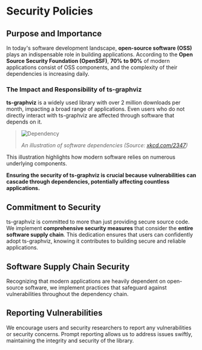# Security Policies

## Purpose and Importance

In today's software development landscape, **open-source software (OSS)** plays an indispensable role in building applications. According to the **Open Source Security Foundation (OpenSSF)**, **70% to 90%** of modern applications consist of OSS components, and the complexity of their dependencies is increasing daily.

### The Impact and Responsibility of ts-graphviz

**ts-graphviz** is a widely used library with over 2 million downloads per month, impacting a broad range of applications. Even users who do not directly interact with ts-graphviz are affected through software that depends on it.

> ![Dependency](https://imgs.xkcd.com/comics/dependency.png)
>
> *An illustration of software dependencies (Source: [xkcd.com/2347](https://xkcd.com/2347/))*

This illustration highlights how modern software relies on numerous underlying components.

**Ensuring the security of ts-graphviz is crucial because vulnerabilities can cascade through dependencies, potentially affecting countless applications.**

## Commitment to Security

ts-graphviz is committed to more than just providing secure source code. We implement **comprehensive security measures** that consider the **entire software supply chain**. This dedication ensures that users can confidently adopt ts-graphviz, knowing it contributes to building secure and reliable applications.

## Software Supply Chain Security

Recognizing that modern applications are heavily dependent on open-source software, we implement practices that safeguard against vulnerabilities throughout the dependency chain.

## Reporting Vulnerabilities

We encourage users and security researchers to report any vulnerabilities or security concerns. Prompt reporting allows us to address issues swiftly, maintaining the integrity and security of the library.
